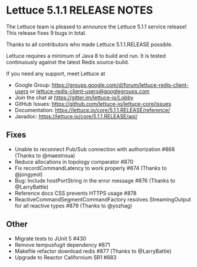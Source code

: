 Lettuce 5.1.1 RELEASE NOTES
===========================

The Lettuce team is pleased to announce the Lettuce 5.1.1 service release! 
This release fixes 9 bugs in total.

Thanks to all contributors who made Lettuce 5.1.1.RELEASE possible.

Lettuce requires a minimum of Java 8 to build and run. It is tested continuously
against the latest Redis source-build.

If you need any support, meet Lettuce at

* Google Group: https://groups.google.com/d/forum/lettuce-redis-client-users
or lettuce-redis-client-users@googlegroups.com
* Join the chat at https://gitter.im/lettuce-io/Lobby
* GitHub Issues: https://github.com/lettuce-io/lettuce-core/issues
* Documentation: https://lettuce.io/core/5.1.1.RELEASE/reference/
* Javadoc: https://lettuce.io/core/5.1.1.RELEASE/api/

Fixes
-----
* Unable to reconnect Pub/Sub connection with authorization #868 (Thanks to @maestroua)
* Reduce allocations in topology comparator #870
* Fix recordCommandLatency to work properly #874 (Thanks to @jongyeol)
* Bug: Include hostPortString in the error message #876 (Thanks to @LarryBattle)
* Reference docs CSS prevents HTTPS usage #878
* ReactiveCommandSegmentCommandFactory resolves StreamingOutput for all reactive types #879 (Thanks to @yozhag)

Other
-----
* Migrate tests to JUnit 5 #430
* Remove tempusfugit dependency #871
* Makefile refactor download redis #877 (Thanks to @LarryBattle)
* Upgrade to Reactor Californium SR1 #883
